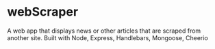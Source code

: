 # webScraper
A web app that displays news or other articles that are scraped from another site.  Built with Node, Express, Handlebars, Mongoose, Cheerio
